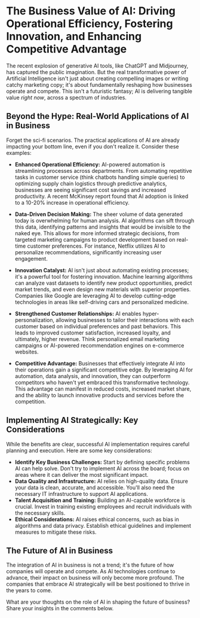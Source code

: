 # The Business Value of AI: Driving Operational Efficiency, Fostering Innovation, and Enhancing Competitive Advantage

The recent explosion of generative AI tools, like ChatGPT and Midjourney, has captured the public imagination.  But the real transformative power of Artificial Intelligence isn't just about creating compelling images or writing catchy marketing copy; it's about fundamentally reshaping how businesses operate and compete.  This isn't a futuristic fantasy; AI is delivering tangible value *right now*, across a spectrum of industries.

## Beyond the Hype: Real-World Applications of AI in Business

Forget the sci-fi scenarios.  The practical applications of AI are already impacting your bottom line, even if you don't realize it. Consider these examples:

* **Enhanced Operational Efficiency:** AI-powered automation is streamlining processes across departments. From automating repetitive tasks in customer service (think chatbots handling simple queries) to optimizing supply chain logistics through predictive analytics, businesses are seeing significant cost savings and increased productivity.  A recent McKinsey report found that AI adoption is linked to a 10-20% increase in operational efficiency.

* **Data-Driven Decision Making:**  The sheer volume of data generated today is overwhelming for human analysis.  AI algorithms can sift through this data, identifying patterns and insights that would be invisible to the naked eye.  This allows for more informed strategic decisions, from targeted marketing campaigns to product development based on real-time customer preferences.  For instance, Netflix utilizes AI to personalize recommendations, significantly increasing user engagement.

* **Innovation Catalyst:**  AI isn't just about automating existing processes; it's a powerful tool for fostering innovation.  Machine learning algorithms can analyze vast datasets to identify new product opportunities, predict market trends, and even design new materials with superior properties.  Companies like Google are leveraging AI to develop cutting-edge technologies in areas like self-driving cars and personalized medicine.


* **Strengthened Customer Relationships:**  AI enables hyper-personalization, allowing businesses to tailor their interactions with each customer based on individual preferences and past behaviors.  This leads to improved customer satisfaction, increased loyalty, and ultimately, higher revenue.  Think personalized email marketing campaigns or AI-powered recommendation engines on e-commerce websites.

* **Competitive Advantage:**  Businesses that effectively integrate AI into their operations gain a significant competitive edge.  By leveraging AI for automation, data analysis, and innovation, they can outperform competitors who haven't yet embraced this transformative technology.  This advantage can manifest in reduced costs, increased market share, and the ability to launch innovative products and services before the competition.


##  Implementing AI Strategically: Key Considerations

While the benefits are clear, successful AI implementation requires careful planning and execution.  Here are some key considerations:

* **Identify Key Business Challenges:** Start by defining specific problems AI can help solve.  Don't try to implement AI across the board; focus on areas where it can deliver the most significant impact.
* **Data Quality and Infrastructure:**  AI relies on high-quality data.  Ensure your data is clean, accurate, and accessible.  You'll also need the necessary IT infrastructure to support AI applications.
* **Talent Acquisition and Training:**  Building an AI-capable workforce is crucial. Invest in training existing employees and recruit individuals with the necessary skills.
* **Ethical Considerations:**  AI raises ethical concerns, such as bias in algorithms and data privacy.  Establish ethical guidelines and implement measures to mitigate these risks.


##  The Future of AI in Business

The integration of AI in business is not a trend; it's the future of how companies will operate and compete. As AI technologies continue to advance, their impact on business will only become more profound.  The companies that embrace AI strategically will be best positioned to thrive in the years to come.


What are your thoughts on the role of AI in shaping the future of business? Share your insights in the comments below.

